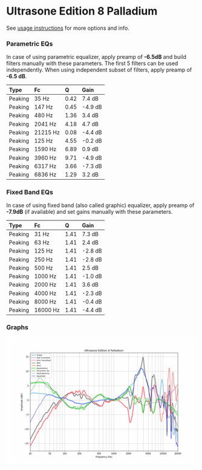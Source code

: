 # Ultrasone Edition 8 Palladium
See [usage instructions](https://github.com/jaakkopasanen/AutoEq#usage) for more options and info.

### Parametric EQs
In case of using parametric equalizer, apply preamp of **-6.5dB** and build filters manually
with these parameters. The first 5 filters can be used independently.
When using independent subset of filters, apply preamp of **-6.5 dB**.

| Type    | Fc       |    Q | Gain    |
|:--------|:---------|:-----|:--------|
| Peaking | 35 Hz    | 0.42 | 7.4 dB  |
| Peaking | 147 Hz   | 0.45 | -4.9 dB |
| Peaking | 480 Hz   | 1.36 | 3.4 dB  |
| Peaking | 2041 Hz  | 4.18 | 4.7 dB  |
| Peaking | 21215 Hz | 0.08 | -4.4 dB |
| Peaking | 125 Hz   | 4.55 | -0.2 dB |
| Peaking | 1590 Hz  | 6.89 | 0.9 dB  |
| Peaking | 3960 Hz  | 9.71 | -4.9 dB |
| Peaking | 6317 Hz  | 3.66 | -7.3 dB |
| Peaking | 6836 Hz  | 1.29 | 3.2 dB  |

### Fixed Band EQs
In case of using fixed band (also called graphic) equalizer, apply preamp of **-7.9dB**
(if available) and set gains manually with these parameters.

| Type    | Fc       |    Q | Gain    |
|:--------|:---------|:-----|:--------|
| Peaking | 31 Hz    | 1.41 | 7.3 dB  |
| Peaking | 63 Hz    | 1.41 | 2.4 dB  |
| Peaking | 125 Hz   | 1.41 | -2.8 dB |
| Peaking | 250 Hz   | 1.41 | -2.8 dB |
| Peaking | 500 Hz   | 1.41 | 2.5 dB  |
| Peaking | 1000 Hz  | 1.41 | -1.0 dB |
| Peaking | 2000 Hz  | 1.41 | 3.6 dB  |
| Peaking | 4000 Hz  | 1.41 | -2.3 dB |
| Peaking | 8000 Hz  | 1.41 | -0.4 dB |
| Peaking | 16000 Hz | 1.41 | -4.4 dB |

### Graphs
![](./Ultrasone%20Edition%208%20Palladium.png)